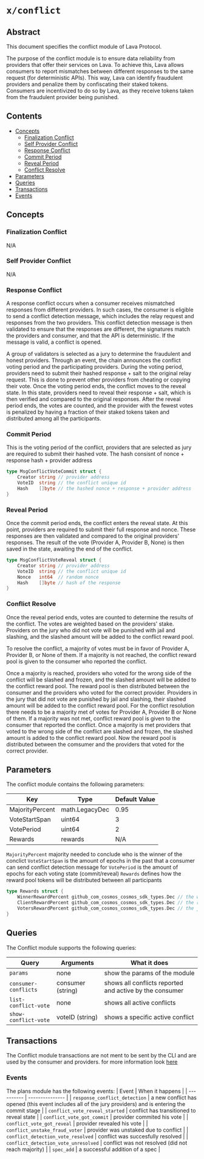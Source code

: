 # `x/conflict`

## Abstract

This document specifies the conflict module of Lava Protocol.

The purpose of the conflict module is to ensure data reliability from providers that offer their services on Lava. To achieve this, Lava allows consumers to report mismatches between different responses to the same request (for deterministic APIs). This way, Lava can identify fraudulent providers and penalize them by confiscating their staked tokens. Consumers are incentivized to do so by Lava, as they receive tokens taken from the fraudulent provider being punished.


## Contents
* [Concepts](#concepts)
    * [Finalization Conflict](#finalization-conflict)
    * [Self Provider Conflict](#self-provider-conflict)
    * [Response Conflict](#response-conflict)
    * [Commit Period](#commit-period)
    * [Reveal Period](#reveal-period)
    * [Conflict Resolve](#Conflict-Resolve)
* [Parameters](#parameters)
* [Queries](#queries)
* [Transactions](#transactions)
* [Events](#events)

## Concepts

### Finalization Conflict
N/A


### Self Provider Conflict
N/A


### Response Conflict
A response conflict occurs when a consumer receives mismatched responses from different providers. In such cases, the consumer is eligible to send a conflict detection message, which includes the relay request and responses from the two providers. This conflict detection message is then validated to ensure that the responses are different, the signatures match the providers and consumer, and that the API is deterministic. If the message is valid, a conflict is opened.

A group of validators is selected as a jury to determine the fraudulent and honest providers. Through an event, the chain announces the conflict voting period and the participating providers. During the voting period, providers need to submit their hashed response + salt to the original relay request. This is done to prevent other providers from cheating or copying their vote. Once the voting period ends, the conflict moves to the reveal state. In this state, providers need to reveal their response + salt, which is then verified and compared to the original responses. After the reveal period ends, the votes are counted, and the provider with the fewest votes is penalized by having a fraction of their staked tokens taken and distributed among all the participants.

### Commit Period

This is the voting period of the conflict, providers that are selected as jury are required to submit their hashed vote.
The hash consisnt of nonce + response hash + provider address

```go
type MsgConflictVoteCommit struct {
	Creator string // provider address
	VoteID  string // the conflict unique id
	Hash    []byte // the hashed nonce + response + provider address
}
```

### Reveal Period

Once the commit period ends, the conflict enters the reveal state. At this point, providers are required to submit their full response and nonce. These responses are then validated and compared to the original providers' responses. The result of the vote (Provider A, Provider B, None) is then saved in the state, awaiting the end of the conflict.

```go
type MsgConflictVoteReveal struct {
	Creator string // provider address
	VoteID  string // the conflict unique id
	Nonce   int64  // random nonce
	Hash    []byte // hash of the response
}
```

### Conflict Resolve

Once the reveal period ends, votes are counted to determine the results of the conflict. The votes are weighted based on the providers' stake. Providers on the jury who did not vote will be punished with jail and slashing, and the slashed amount will be added to the conflict reward pool.

To resolve the conflict, a majority of votes must be in favor of Provider A, Provider B, or None of them. If a majority is not reached, the conflict reward pool is given to the consumer who reported the conflict.

Once a majority is reached, providers who voted for the wrong side of the conflict will be slashed and frozen, and the slashed amount will be added to the conflict reward pool. The reward pool is then distributed between the consumer and the providers who voted for the correct provider.
Providers in the jury that did not vote are punished by jail and slashing, their slashed amount will be added to the conflict reward pool.
For the conflict resolution there needs to be a majority met of votes for Provider A, Provider B or None of them. 
If a majority was not met, conflict reward pool is given to the consumer that reported the conflict.
Once a majority is met providers that voted to the wrong side of the conflict are slashed and frozen, the slashed amount is added to the conflict reward pool.
Now the reward pool is distributed between the comsumer and the providers that voted for the correct provider.

## Parameters

The conflict module contains the following parameters:

| Key                                    | Type                    | Default Value    |
| -------------------------------------- | ----------------------- | -----------------|
| MajorityPercent                        | math.LegacyDec          | 0.95              |
| VoteStartSpan                              | uint64          | 3             |
| VotePeriod                       | uint64          | 2                |
| Rewards                        | rewards                  | N/A                |

`MajorityPercent` majority needed to conclude who is the winner of the conclict
`VoteStartSpan` is the amount of epochs in the past that a consumer can send conflict detection message for
`VotePeriod` is the amount of epochs for each voting state (commit/reveal)
`Rewards` defines how the reward pool tokens will be distributed between all participants

```go
type Rewards struct {
	WinnerRewardPercent github_com_cosmos_cosmos_sdk_types.Dec // the winnig provider of the conflict portion
	ClientRewardPercent github_com_cosmos_cosmos_sdk_types.Dec // the reporter of the conflict portion
	VotersRewardPercent github_com_cosmos_cosmos_sdk_types.Dec // the jury portion
}
```
## Queries

The Conflict module supports the following queries:

| Query             | Arguments         | What it does                                  |
| ----------        | ---------------   | ----------------------------------------------|
| `params`          | none              | show the params of the module                 |
| `consumer-conflicts` | consumer (string)              | shows all conflicts reported and active by the consumer         |
| `list-conflict-vote` | none           | shows all active conflicts                |
| `show-conflict-vote`       | voteID (string)           | shows a specific active conflict                             |

## Transactions

The Conflict module transactions are not ment to be sent by the CLI and are used by the consumer and providers.
for more information look [here](../../proto/lavanet/lava/conflict/tx.proto)

### Events

The plans module has the following events:
| Event             | When it happens       |
| ----------        | --------------- |
| `response_conflict_detection`        | a new conflict has opened (this event includes all of the jury providers) and is entering the commit stage  |
| `conflict_vote_reveal_started`        | conflict has transitioned to reveal state  |
| `conflict_vote_got_commit`        | provider commited his vote  |
| `conflict_vote_got_reveal`        | provider revealed his vote  |
| `conflict_unstake_fraud_voter`        | provider was unstaked due to conflict  |
| `conflict_detection_vote_resolved`        | conflict was succesfully resolved  |
| `conflict_detection_vote_unresolved`        | conflict was not resolved (did not reach majority)  |
| `spec_add`        | a successful addition of a spec  |
